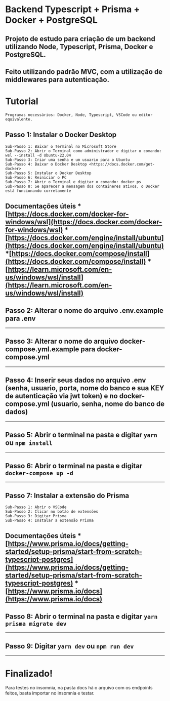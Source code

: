 # Backend Typescript + Prisma + Docker + PostgreSQL

## Projeto de estudo para criação de um backend utilizando Node, Typescript, Prisma, Docker e PostgreSQL.
## Feito utilizando padrão MVC, com a utilização de middlewares para autenticação.

# Tutorial
    Programas necessários: Docker, Node, Typescript, VSCode ou editor equivalente.
## Passo 1: Instalar o Docker Desktop
    Sub-Passo 1: Baixar o Terminal no Microsoft Store
    Sub-Passo 2: Abrir o Terminal como administrador e digitar o comando: wsl --install -d Ubuntu-22.04
    Sub-Passo 3: Criar uma senha e um usuario para o Ubuntu
    Sub-Passo 4: Baixar o Docker Desktop <https://docs.docker.com/get-docker>
    Sub-Passo 5: Instalar o Docker Desktop
    Sub-Passo 6: Reiniciar o PC
    Sub-Passo 7: Abrir o Terminal e digitar o comando: docker ps
    Sub-Passo 8: Se aparecer a mensagem dos containeres ativos, o Docker está funcionando corretamente
Documentações úteis
*[https://docs.docker.com/docker-for-windows/wsl](https://docs.docker.com/docker-for-windows/wsl)
*[https://docs.docker.com/engine/install/ubuntu](https://docs.docker.com/engine/install/ubuntu)
*[https://docs.docker.com/compose/install](https://docs.docker.com/compose/install)
*[https://learn.microsoft.com/en-us/windows/wsl/install](https://learn.microsoft.com/en-us/windows/wsl/install)
--------------------------------------------------------------------------------------------------------------------------------------------------------------------------------
## Passo 2: Alterar o nome do arquivo .env.example para .env
--------------------------------------------------------------------------------------------------------------------------------------------------------------------------------
## Passo 3: Alterar o nome do arquivo docker-compose.yml.example para docker-compose.yml
--------------------------------------------------------------------------------------------------------------------------------------------------------------------------------
## Passo 4: Inserir seus dados no arquivo .env (senha, usuario, porta, nome do banco e sua KEY de autenticação via jwt token) e no docker-compose.yml (usuario, senha, nome do banco de dados)
--------------------------------------------------------------------------------------------------------------------------------------------------------------------------------
## Passo 5: Abrir o terminal na pasta e digitar `yarn` ou `npm install`
--------------------------------------------------------------------------------------------------------------------------------------------------------------------------------
## Passo 6: Abrir o terminal na pasta e digitar `docker-compose up -d`
--------------------------------------------------------------------------------------------------------------------------------------------------------------------------------
## Passo 7: Instalar a extensão do Prisma 
    Sub-Passo 1: Abrir o VSCode
    Sub-Passo 2: Clicar no botão de extensões
    Sub-Passo 3: Digitar Prisma
    Sub-Passo 4: Instalar a extensão Prisma
Documentações úteis
*[https://www.prisma.io/docs/getting-started/setup-prisma/start-from-scratch-typescript-postgres](https://www.prisma.io/docs/getting-started/setup-prisma/start-from-scratch-typescript-postgres)
*[https://www.prisma.io/docs](https://www.prisma.io/docs)
--------------------------------------------------------------------------------------------------------------------------------------------------------------------------------
## Passo 8: Abrir o terminal na pasta e digitar `yarn prisma migrate dev`
--------------------------------------------------------------------------------------------------------------------------------------------------------------------------------
## Passo 9: Digitar `yarn dev` ou `npm run dev`
--------------------------------------------------------------------------------------------------------------------------------------------------------------------------------
# Finalizado!


Para testes no insomnia, na pasta docs há o arquivo com os endpoints feitos, basta importar no insomnia e testar.
